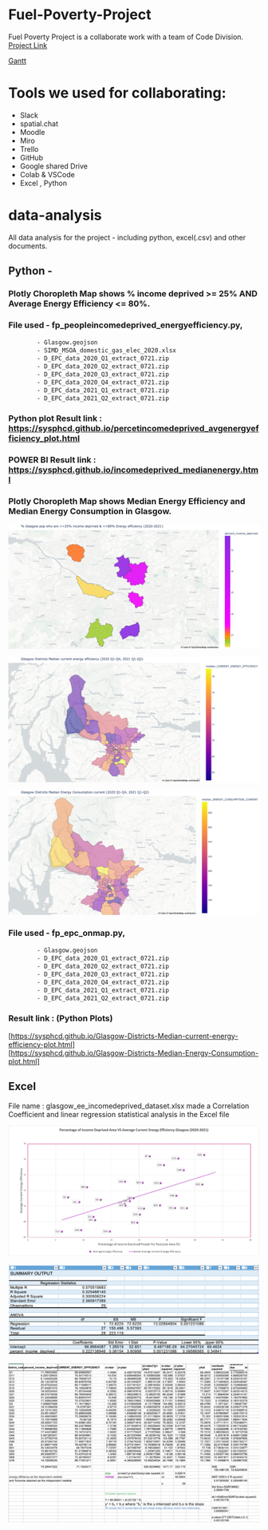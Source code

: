 # Fuel-Poverty-Project
Fuel Poverty Project is a collaborate work with a team of Code Division. 
[Project Link](https://codedivision.co.uk/fuelpovertyproject)

[Gantt](https://github.com/sysphcd/Fuel-Poverty-Project/blob/main/gantt.png)




# Tools we used for collaborating: 
-  Slack
-  spatial.chat
-  Moodle
-  Miro 
-  Trello 
-  GitHub
-  Google shared Drive 
-  Colab & VSCode
-  Excel , Python

# data-analysis
All data analysis for the project - including python, excel(.csv) and other documents.

## Python  - 
### Plotly Choropleth Map shows % income deprived >= 25% AND Average Energy Efficiency <= 80%. 
### File used   - fp_peopleincomedeprived_energyefficiency.py, 
            - Glasgow.geojson 
            - SIMD_MSOA_domestic_gas_elec_2020.xlsx
            - D_EPC_data_2020_Q1_extract_0721.zip
            - D_EPC_data_2020_Q2_extract_0721.zip
            - D_EPC_data_2020_Q3_extract_0721.zip
            - D_EPC_data_2020_Q4_extract_0721.zip
            - D_EPC_data_2021_Q1_extract_0721.zip
            - D_EPC_data_2021_Q2_extract_0721.zip 
### Python plot Result link : https://sysphcd.github.io/percetincomedeprived_avgenergyefficiency_plot.html
### POWER BI Result link : https://sysphcd.github.io/incomedeprived_medianenergy.html


### Plotly Choropleth Map shows Median Energy Efficiency and Median Energy Consumption in Glasgow. 
![Percentage income deprived and average energy efficiency](https://github.com/sysphcd/Fuel-Poverty-Project/blob/main/percetincomedeprived_avgenergyefficiency_plot.png)

![Glasgow Districs Median energy efficiency](https://github.com/sysphcd/Fuel-Poverty-Project/blob/main/Glasgow-Districts-Median-current-energy-efficiency-plot.png)

![Glasgow districs median energy consumption](https://github.com/sysphcd/Fuel-Poverty-Project/blob/main/Glasgow-Districts-Median-Energy-Consumption-plot.png)


### File used   - fp_epc_onmap.py, 
            - Glasgow.geojson 
            - D_EPC_data_2020_Q1_extract_0721.zip
            - D_EPC_data_2020_Q2_extract_0721.zip
            - D_EPC_data_2020_Q3_extract_0721.zip
            - D_EPC_data_2020_Q4_extract_0721.zip
            - D_EPC_data_2021_Q1_extract_0721.zip
            - D_EPC_data_2021_Q2_extract_0721.zip 
### Result link : (Python Plots)
[https://sysphcd.github.io/Glasgow-Districts-Median-current-energy-efficiency-plot.html]  
[https://sysphcd.github.io/Glasgow-Districts-Median-Energy-Consumption-plot.html]


## Excel 

File name : 
glasgow_ee_incomedeprived_dataset.xlsx
made a Correlation Coefficient and linear regression statistical analysis in the Excel file

![Linear Regression](https://github.com/sysphcd/Fuel-Poverty-Project/blob/main/coefficientRegression.png)

![Data Statistic](https://github.com/sysphcd/Fuel-Poverty-Project/blob/main/DataStatistic.png)

![Data Statistic Calculation](https://github.com/sysphcd/Fuel-Poverty-Project/blob/main/DataStatisticCalculation.png)



